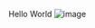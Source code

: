 Hello World
![image](https://github.com/user-attachments/assets/1ffe6160-8d45-4f66-9ae5-e6ff5f8021c3)
